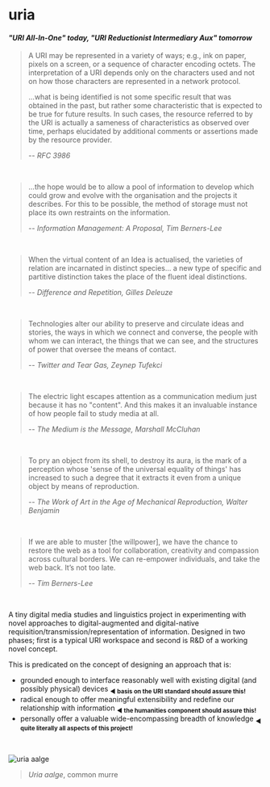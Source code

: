 # uria
<h4><em>"URI All-In-One" today, "URI Reductionist Intermediary Aux" tomorrow</em></h4>

>  A URI may be represented in a variety
   of ways; e.g., ink on paper, pixels on a screen, or a sequence of
   character encoding octets.  The interpretation of a URI depends only
   on the characters used and not on how those characters are
   represented in a network protocol.
> 
> ...what is being identified is not some specific result that was
   obtained in the past, but rather some characteristic that is expected
   to be true for future results.  In such cases, the resource referred
   to by the URI is actually a sameness of characteristics as observed
   over time, perhaps elucidated by additional comments or assertions
   made by the resource provider.
> 
> -- <cite>RFC 3986</cite>

<br>

> ...the hope would be to allow a pool of information to develop which could grow and evolve with the organisation and the projects it describes.
> For this to be possible, the method of storage must not place its own restraints on the information.
> 
> -- <cite><em>Information Management: A Proposal</em>, Tim Berners-Lee</cite>

<br>

> When the virtual content of an Idea is actualised, the varieties of relation are incarnated in distinct species... a new type of specific and partitive distinction takes the place of the fluent ideal distinctions.
> 
> -- <cite><em>Difference and Repetition</em>, Gilles Deleuze</cite>

<br>

> Technologies alter our ability to preserve and circulate ideas and stories, the ways in which we connect and converse, the people with whom we can interact, the things that we can see, and the structures of power that oversee the means of contact.
> 
> -- <cite><em>Twitter and Tear Gas</em>, Zeynep Tufekci</cite>

<br>

> The electric light escapes attention as a communication medium just because it has no "content". And this makes it an invaluable instance of how people fail to study media at all.
> 
> -- <cite><em>The Medium is the Message</em>, Marshall McCluhan</cite>

<br>

> To pry an object from its shell, to destroy its aura, is the mark of a perception whose 'sense of the universal equality of things' has increased to such a degree that it extracts it even from a unique object by means of reproduction.
> 
> -- <cite><em>The Work of Art in the Age of Mechanical Reproduction</em>, Walter Benjamin</cite>

<br>

> If we are able to muster \[the willpower], we have the chance to restore the web as a tool for collaboration, creativity and compassion across cultural borders. We can re-empower individuals, and take the web back. It’s not too late.
> 
> -- <cite>Tim Berners-Lee</cite>

<br>

A tiny digital media studies and linguistics project in experimenting with novel approaches to digital-augmented and digital-native requisition/transmission/representation of information. Designed in two phases; first is a typical URI workspace and second is R&D of a working novel concept.

This is predicated on the concept of designing an approach that is:
- grounded enough to interface reasonably well with existing digital (and possibly physical) devices <sub>◀ **basis on the URI standard should assure this!**</sub>
- radical enough to offer meaningful extensibility and redefine our relationship with information <sub>◀ **the humanities component should assure this!**</sub>
- personally offer a valuable wide-encompassing breadth of knowledge <sub>**◀ quite literally all aspects of this project!**</sub>

<br>

![uria aalge](https://github.com/user-attachments/assets/f31bc542-8039-4d62-91f0-8809ea3c4316)
> _Uria aalge_, common murre
